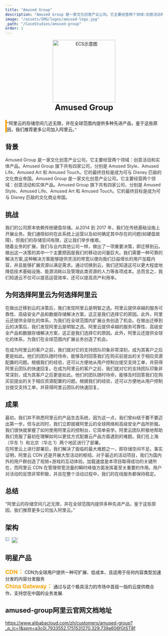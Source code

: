 ```yaml
---
title: "Amused Group"
description: "Amused Group 是一家文化创意产业公司。它主要经营两个领域:创意活动和实体产品。Amused Group 旗下共有四家公司，分别是 Amused Style、Amused Life、Amused Art 和Amused Touch。它的最终目标是成为可与 Disney 匹敌的文化商业帝国。"
image: "/assets/IMG/logos/amused-logo.jpg"
_path: "/CaseStudies/amused-group"
order: 1
---
```


<div style="margin: 0 auto;text-align: center;">
<img src="/assets/IMG/logos/amused-logo.jpg" alt="ECS示意图" width="200" />
<div style="font-size: 1.6rem;font-weight: bold">Amused Group</div>
</div>

<div style="border-left: 5px solid orange;margin: 5% 0;font-family: '微软雅黑',serif">“阿里云的存储空间几近无限，并在全球范围内提供多种先进产品，鉴于这些原因，我们推荐更多公司加入阿里云。”
</div>

## 背景

<div style="color: #333333;margin-bottom: 4%">    Amused Group 是一家文化创意产业公司。它主要经营两个领域：创意活动和实体产品。Amused Group 旗下共有四家公司，分别是 Amused
Style、Amused Life、Amused Art 和 Amused Touch。它的最终目标是成为可与 Disney 匹敌的文化商业帝国。Amused Group
是一家文化创意产业公司。它主要经营两个领域：创意活动和实体产品。Amused Group 旗下共有四家公司，分别是 Amused Style、Amused
Life、Amused Art 和 Amused Touch。它的最终目标是成为可与 Disney 匹敌的文化商业帝国。
</div>

## 挑战

<div style="color: #333333;margin-bottom: 4%"> 
我们的公司原本依赖传统硬盘存储。从2014 到 2017 年，我们在传统基础设施上开展业务。我们通晓如何在此系统上运营以及如何确定其中存在的问题(如硬盘故障)，但我们的存储空间有限，这让我们举步维艰。<br/>
随着业务的扩展，我们与业内其他公司一样，做出了一项重要决策，即迁移到云。做出这一决策的其中一个主要原因是我们的移动访问量巨大。我们需要一种可靠的解决方案,这种解决方案能够提供灵活的带宽以便向我们日益增长的用户加载内容，并且能够扩展资源以满足需求。通过切换到云，我们还知道这可以更大程度地降低技术基础设施、能源消耗以及管理此类资源的人力等各项成本。总而言之，我们知道云不仅可以提高运营效率，还可以提高资产利用率。
</div>

## 为何选择阿里云为何选择阿里云

<div style="color: #333333;margin-bottom: 4%"> 
在做出迁移到云的决策后，我们发现阿里云是明智之选。阿里云提供卓越的服务可靠性、高级安全产品和数据存储解决方案，这正是我们选择它的原因。此外，阿里云还提供全球化的体系，为我们在全球范围内扩展业务创造了机会。在做出迁移到云的决策后，我们发现阿里云是明智之选。阿里云提供卓越的服务可靠性、高级安全产品和数据存储解决方案，这正是我们选择它的原因。此外，阿里云还提供全球化的体系，为我们在全球范围内扩展业务创造了机会。

在成为阿里云的客户之前，我们就对它的支持团队印象非常深刻，成为其客户之后更是如此。他们的团队随时待命，能够及时回答我们在购买前提出的关于相应资源配置的问题。根据我们的经验，还可以方便地从用户控制台提交支持工单，并获得阿里云团队的快速回复。在成为阿里云的客户之前，我们就对它的支持团队印象非常深刻，成为其客户之后更是如此。他们的团队随时待命，能够及时回答我们在购买前提出的关于相应资源配置的问题。根据我们的经验，还可以方便地从用户控制台提交支持工单，并获得阿里云团队的快速回复。
</div>

## 成果
<div style="color: #333333;margin-bottom: 4%"> 
最初，我们并不熟悉阿里云的产品生态系统，因为这一点，我们曾纠结于要不要迈出第一步。但与此同时，我们立即就被阿里云的全球网络和高级安全产品所折服。我们很快就掌握了如何使用阿里云的控制台，它简单易学。阿里云团队积极地帮助我们克服了最初在理解如何以更佳方式配置云产品方面遇到的难题。我们在上海（华东 1）和北京（华北 1）两个地区进行了部署。<br>
在阿里云上进行部署后，我们解决了面临的最大难题之一，即存储空间不足。事实证明，阿里云 CDN 还是开展大型活动的枢纽。对于最近的活动项目，我们为国内外的用户群创造了视频+游戏的互动体验。加载速度是本项目取得成功的关键所在，而阿里云 CDN 在管理带宽流量的瞬时峰值方面发挥着至关重要的作用。用户对活动的反馈非常积极，并且在整个活动过程中，我们的在线服务都保持稳定。
</div>

## 总结
<div style="color: #333333;margin-bottom: 4%"> 
“阿里云的存储空间几近无限，并在全球范围内提供多种先进产品，鉴于这些原因，我们推荐更多公司加入阿里云。”
</div>

## 架构

<div style="display: flex">
    <div><img src="/assets/IMG/case/amused-group1.jpg" width="80%"></div>
    <div><img src="/assets/IMG/case/amused-group2.png" width="100%"></div>
</div>

## 明星产品

<span style="font-size:18px;color: orange;font-weight: bold">CDN：</span>
CDN为全球用户提供一种可扩展、低成本、且适用于任何内容类型加速分发的内容分发服务<br>
<span style="font-size:18px;color: orange;font-weight: bold">China Gateway：</span>
通过与这个极具活力的市场中首屈一指的云提供商合作，支持您在中国的业务发展.<br>
## amused-group阿里云官网文档地址
https://www.alibabacloud.com/zh/customers/amused-group?_p_lc=1&spm=a3c0i.7933552.1751531270.329.739a606fGtST8f